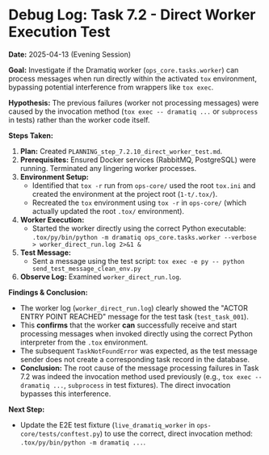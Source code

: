 # Debug Log: Task 7.2 - Direct Worker Execution Test

**Date:** 2025-04-13 (Evening Session)

**Goal:** Investigate if the Dramatiq worker (`ops_core.tasks.worker`) can process messages when run directly within the activated `tox` environment, bypassing potential interference from wrappers like `tox exec`.

**Hypothesis:** The previous failures (worker not processing messages) were caused by the invocation method (`tox exec -- dramatiq ...` or `subprocess` in tests) rather than the worker code itself.

**Steps Taken:**

1.  **Plan:** Created `PLANNING_step_7.2.10_direct_worker_test.md`.
2.  **Prerequisites:** Ensured Docker services (RabbitMQ, PostgreSQL) were running. Terminated any lingering worker processes.
3.  **Environment Setup:**
    *   Identified that `tox -r` run from `ops-core/` used the root `tox.ini` and created the environment at the project root (`1-t/.tox/`).
    *   Recreated the `tox` environment using `tox -r` in `ops-core/` (which actually updated the root `.tox/` environment).
4.  **Worker Execution:**
    *   Started the worker directly using the correct Python executable: `.tox/py/bin/python -m dramatiq ops_core.tasks.worker --verbose > worker_direct_run.log 2>&1 &`
5.  **Test Message:**
    *   Sent a message using the test script: `tox exec -e py -- python send_test_message_clean_env.py`
6.  **Observe Log:** Examined `worker_direct_run.log`.

**Findings & Conclusion:**

*   The worker log (`worker_direct_run.log`) clearly showed the "ACTOR ENTRY POINT REACHED" message for the test task (`test_task_001`).
*   This **confirms** that the worker **can** successfully receive and start processing messages when invoked directly using the correct Python interpreter from the `.tox` environment.
*   The subsequent `TaskNotFoundError` was expected, as the test message sender does not create a corresponding task record in the database.
*   **Conclusion:** The root cause of the message processing failures in Task 7.2 was indeed the invocation method used previously (e.g., `tox exec -- dramatiq ...`, `subprocess` in test fixtures). The direct invocation bypasses this interference.

**Next Step:**

*   Update the E2E test fixture (`live_dramatiq_worker` in `ops-core/tests/conftest.py`) to use the correct, direct invocation method: `.tox/py/bin/python -m dramatiq ...`.